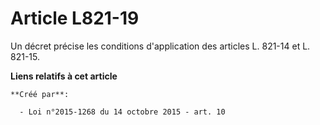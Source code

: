 # Article L821-19

Un décret précise les conditions d'application des articles L. 821-14 et L. 821-15.

**Liens relatifs à cet article**

	**Créé par**:

	  - Loi n°2015-1268 du 14 octobre 2015 - art. 10
